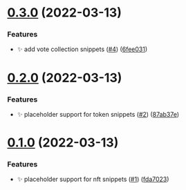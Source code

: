 # [0.3.0](https://github.com/avneesh0612/thirdweb-snippets/compare/v0.2.0...v0.3.0) (2022-03-13)


### Features

* ✨ add vote collection snippets ([#4](https://github.com/avneesh0612/thirdweb-snippets/issues/4)) ([6fee031](https://github.com/avneesh0612/thirdweb-snippets/commit/6fee031536952bfeae70821c7b5cff9ac6b33aa0))



# [0.2.0](https://github.com/avneesh0612/thirdweb-snippets/compare/v0.1.0...v0.2.0) (2022-03-13)


### Features

* :sparkles: placeholder support for token snippets ([#2](https://github.com/avneesh0612/thirdweb-snippets/issues/2)) ([87ab37e](https://github.com/avneesh0612/thirdweb-snippets/commit/87ab37e8004d68944365625d7d44a26660c98c8f))



# [0.1.0](https://github.com/avneesh0612/thirdweb-snippets/compare/fda702381fe0aaab3a6df6279d922379a66cd3b6...v0.1.0) (2022-03-13)


### Features

* :sparkles: placeholder support for nft snippets ([#1](https://github.com/avneesh0612/thirdweb-snippets/issues/1)) ([fda7023](https://github.com/avneesh0612/thirdweb-snippets/commit/fda702381fe0aaab3a6df6279d922379a66cd3b6))



